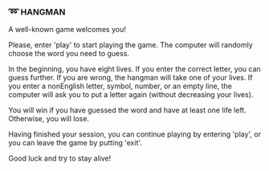 ### :loop: HANGMAN

A well-known game welcomes you!

Please, enter 'play' to start playing the game.
The computer will randomly choose the word you need to guess.

In the beginning, you have eight lives.
If you enter the correct letter, you can guess further.
If you are wrong, the hangman will take one of your lives.
If you enter a nonEnglish letter, symbol, number, or an empty line, the computer will ask you to put a letter again (without decreasing your lives).

You will win if you have guessed the word and have at least one life left.
Otherwise, you will lose.

Having finished your session, you can continue playing by entering 'play', or you can leave the game by putting 'exit'.

Good luck and try to stay alive!
